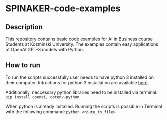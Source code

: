 # SPINAKER-code-examples
## Description
This repository contains basic code examples for AI in Business course Students at Kozminski University. The examples contain easy applications of OpenAI GPT-3 models with Python.

## How to run
To run the scripts successfully user needs to have python 3 installed on their computer. Intructions for python 3 installation are available <a href="https://www.python.org/downloads/">here</a>.

Additionally, neccessary python libraries need to be installed via terminal:
`pip install openai, dotenv-python`

When python is already installed. Running the scripts is possible in Terminal with the following command:
`python <route_to_file>`

